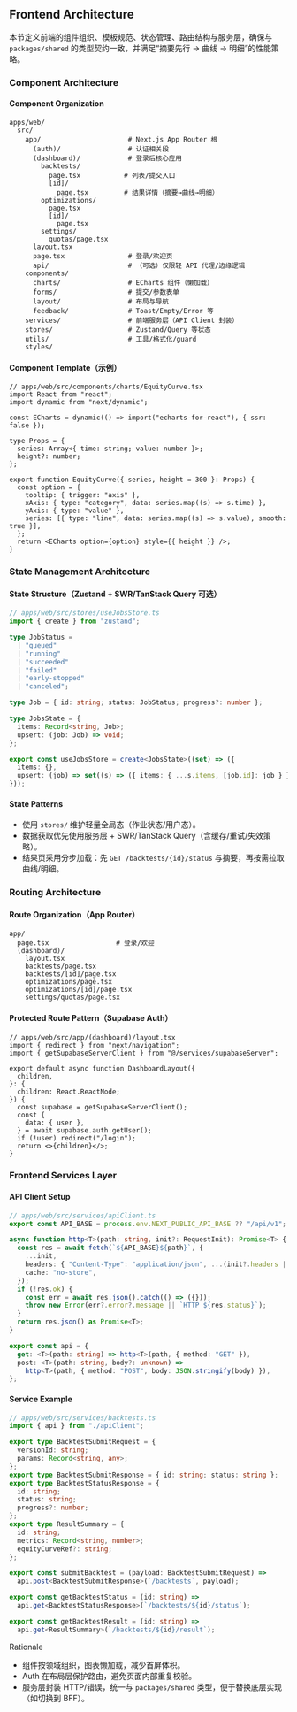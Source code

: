 ## Frontend Architecture

本节定义前端的组件组织、模板规范、状态管理、路由结构与服务层，确保与 `packages/shared` 的类型契约一致，并满足“摘要先行 → 曲线 → 明细”的性能策略。

### Component Architecture

#### Component Organization

```text
apps/web/
  src/
    app/                      # Next.js App Router 根
      (auth)/                 # 认证相关段
      (dashboard)/            # 登录后核心应用
        backtests/
          page.tsx           # 列表/提交入口
          [id]/
            page.tsx         # 结果详情（摘要→曲线→明细）
        optimizations/
          page.tsx
          [id]/
            page.tsx
        settings/
          quotas/page.tsx
      layout.tsx
      page.tsx                # 登录/欢迎页
      api/                    # （可选）仅限轻 API 代理/边缘逻辑
    components/
      charts/                 # ECharts 组件（懒加载）
      forms/                  # 提交/参数表单
      layout/                 # 布局与导航
      feedback/               # Toast/Empty/Error 等
    services/                 # 前端服务层（API Client 封装）
    stores/                   # Zustand/Query 等状态
    utils/                    # 工具/格式化/guard
    styles/
```

#### Component Template（示例）

```tsx
// apps/web/src/components/charts/EquityCurve.tsx
import React from "react";
import dynamic from "next/dynamic";

const ECharts = dynamic(() => import("echarts-for-react"), { ssr: false });

type Props = {
  series: Array<{ time: string; value: number }>;
  height?: number;
};

export function EquityCurve({ series, height = 300 }: Props) {
  const option = {
    tooltip: { trigger: "axis" },
    xAxis: { type: "category", data: series.map((s) => s.time) },
    yAxis: { type: "value" },
    series: [{ type: "line", data: series.map((s) => s.value), smooth: true }],
  };
  return <ECharts option={option} style={{ height }} />;
}
```

### State Management Architecture

#### State Structure（Zustand + SWR/TanStack Query 可选）

```ts
// apps/web/src/stores/useJobsStore.ts
import { create } from "zustand";

type JobStatus =
  | "queued"
  | "running"
  | "succeeded"
  | "failed"
  | "early-stopped"
  | "canceled";

type Job = { id: string; status: JobStatus; progress?: number };

type JobsState = {
  items: Record<string, Job>;
  upsert: (job: Job) => void;
};

export const useJobsStore = create<JobsState>((set) => ({
  items: {},
  upsert: (job) => set((s) => ({ items: { ...s.items, [job.id]: job } })),
}));
```

#### State Patterns

- 使用 `stores/` 维护轻量全局态（作业状态/用户态）。
- 数据获取优先使用服务层 + SWR/TanStack Query（含缓存/重试/失效策略）。
- 结果页采用分步加载：先 `GET /backtests/{id}/status` 与摘要，再按需拉取曲线/明细。

### Routing Architecture

#### Route Organization（App Router）

```text
app/
  page.tsx                 # 登录/欢迎
  (dashboard)/
    layout.tsx
    backtests/page.tsx
    backtests/[id]/page.tsx
    optimizations/page.tsx
    optimizations/[id]/page.tsx
    settings/quotas/page.tsx
```

#### Protected Route Pattern（Supabase Auth）

```tsx
// apps/web/src/app/(dashboard)/layout.tsx
import { redirect } from "next/navigation";
import { getSupabaseServerClient } from "@/services/supabaseServer";

export default async function DashboardLayout({
  children,
}: {
  children: React.ReactNode;
}) {
  const supabase = getSupabaseServerClient();
  const {
    data: { user },
  } = await supabase.auth.getUser();
  if (!user) redirect("/login");
  return <>{children}</>;
}
```

### Frontend Services Layer

#### API Client Setup

```ts
// apps/web/src/services/apiClient.ts
export const API_BASE = process.env.NEXT_PUBLIC_API_BASE ?? "/api/v1";

async function http<T>(path: string, init?: RequestInit): Promise<T> {
  const res = await fetch(`${API_BASE}${path}`, {
    ...init,
    headers: { "Content-Type": "application/json", ...(init?.headers || {}) },
    cache: "no-store",
  });
  if (!res.ok) {
    const err = await res.json().catch(() => ({}));
    throw new Error(err?.error?.message || `HTTP ${res.status}`);
  }
  return res.json() as Promise<T>;
}

export const api = {
  get: <T>(path: string) => http<T>(path, { method: "GET" }),
  post: <T>(path: string, body?: unknown) =>
    http<T>(path, { method: "POST", body: JSON.stringify(body) }),
};
```

#### Service Example

```ts
// apps/web/src/services/backtests.ts
import { api } from "./apiClient";

export type BacktestSubmitRequest = {
  versionId: string;
  params: Record<string, any>;
};
export type BacktestSubmitResponse = { id: string; status: string };
export type BacktestStatusResponse = {
  id: string;
  status: string;
  progress?: number;
};
export type ResultSummary = {
  id: string;
  metrics: Record<string, number>;
  equityCurveRef?: string;
};

export const submitBacktest = (payload: BacktestSubmitRequest) =>
  api.post<BacktestSubmitResponse>(`/backtests`, payload);

export const getBacktestStatus = (id: string) =>
  api.get<BacktestStatusResponse>(`/backtests/${id}/status`);

export const getBacktestResult = (id: string) =>
  api.get<ResultSummary>(`/backtests/${id}/result`);
```

Rationale

- 组件按领域组织，图表懒加载，减少首屏体积。
- Auth 在布局层保护路由，避免页面内部重复校验。
- 服务层封装 HTTP/错误，统一与 `packages/shared` 类型，便于替换底层实现（如切换到 BFF）。
